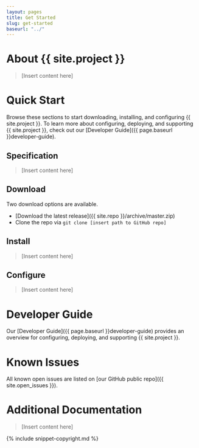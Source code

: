 ```yaml
---
layout: pages
title: Get Started
slug: get-started
baseurl: "../"
---
```


# About {{ site.project }}

> [Insert content here]

# Quick Start

Browse these sections to start downloading, installing, and configuring {{ site.project }}. To learn more about configuring, deploying, and supporting {{ site.project }}, check out our [Developer Guide]({{ page.baseurl }}developer-guide).

## Specification

> [Insert content here]

## Download

Two download options are available.

*   [Download the latest release]({{ site.repo }}/archive/master.zip)
*   Clone the repo via `git clone [insert path to GitHub repo]`

## Install

> [Insert content here]

## Configure

> [Insert content here]

# Developer Guide

Our [Developer Guide]({{ page.baseurl }}developer-guide) provides an overview for configuring, deploying, and supporting {{ site.project }}.

# Known Issues

All known open issues are listed on [our GitHub public repo]({{ site.open_issues }}).

# Additional Documentation

> [Insert content here]

{% include snippet-copyright.md %}